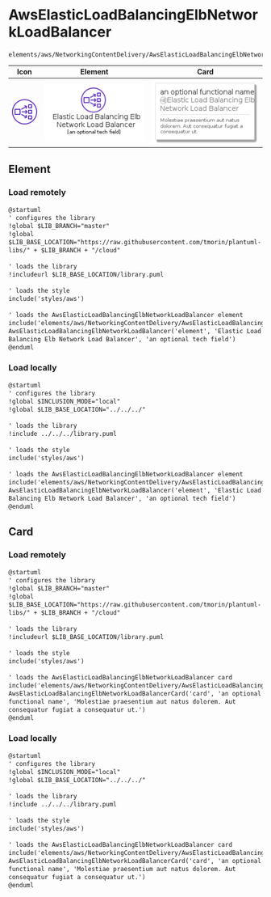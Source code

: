 # AwsElasticLoadBalancingElbNetworkLoadBalancer
```text
elements/aws/NetworkingContentDelivery/AwsElasticLoadBalancingElbNetworkLoadBalancer
```
| Icon | Element | Card |
| :-: | :-: | --- |
| ![AwsElasticLoadBalancingElbNetworkLoadBalancer icon](../../../icons/aws/NetworkingContentDelivery/AwsElasticLoadBalancingElbNetworkLoadBalancer.png) | ![AwsElasticLoadBalancingElbNetworkLoadBalancer element](AwsElasticLoadBalancingElbNetworkLoadBalancer.element.png) | ![AwsElasticLoadBalancingElbNetworkLoadBalancer card](AwsElasticLoadBalancingElbNetworkLoadBalancer.card.png) |
## Element
### Load remotely
```plantuml
@startuml
' configures the library
!global $LIB_BRANCH="master"
!global $LIB_BASE_LOCATION="https://raw.githubusercontent.com/tmorin/plantuml-libs/" + $LIB_BRANCH + "/cloud"

' loads the library
!includeurl $LIB_BASE_LOCATION/library.puml

' loads the style
include('styles/aws')

' loads the AwsElasticLoadBalancingElbNetworkLoadBalancer element
include('elements/aws/NetworkingContentDelivery/AwsElasticLoadBalancingElbNetworkLoadBalancer')
AwsElasticLoadBalancingElbNetworkLoadBalancer('element', 'Elastic Load Balancing Elb Network Load Balancer', 'an optional tech field')
@enduml
```
### Load locally
```plantuml
@startuml
' configures the library
!global $INCLUSION_MODE="local"
!global $LIB_BASE_LOCATION="../../../"

' loads the library
!include ../../../library.puml

' loads the style
include('styles/aws')

' loads the AwsElasticLoadBalancingElbNetworkLoadBalancer element
include('elements/aws/NetworkingContentDelivery/AwsElasticLoadBalancingElbNetworkLoadBalancer')
AwsElasticLoadBalancingElbNetworkLoadBalancer('element', 'Elastic Load Balancing Elb Network Load Balancer', 'an optional tech field')
@enduml
```
## Card
### Load remotely
```plantuml
@startuml
' configures the library
!global $LIB_BRANCH="master"
!global $LIB_BASE_LOCATION="https://raw.githubusercontent.com/tmorin/plantuml-libs/" + $LIB_BRANCH + "/cloud"

' loads the library
!includeurl $LIB_BASE_LOCATION/library.puml

' loads the style
include('styles/aws')

' loads the AwsElasticLoadBalancingElbNetworkLoadBalancer card
include('elements/aws/NetworkingContentDelivery/AwsElasticLoadBalancingElbNetworkLoadBalancer')
AwsElasticLoadBalancingElbNetworkLoadBalancerCard('card', 'an optional functional name', 'Molestiae praesentium aut natus dolorem. Aut consequatur fugiat a consequatur ut.')
@enduml
```
### Load locally
```plantuml
@startuml
' configures the library
!global $INCLUSION_MODE="local"
!global $LIB_BASE_LOCATION="../../../"

' loads the library
!include ../../../library.puml

' loads the style
include('styles/aws')

' loads the AwsElasticLoadBalancingElbNetworkLoadBalancer card
include('elements/aws/NetworkingContentDelivery/AwsElasticLoadBalancingElbNetworkLoadBalancer')
AwsElasticLoadBalancingElbNetworkLoadBalancerCard('card', 'an optional functional name', 'Molestiae praesentium aut natus dolorem. Aut consequatur fugiat a consequatur ut.')
@enduml
```
